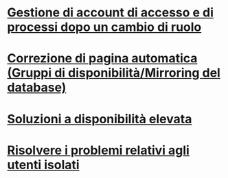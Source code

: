 # [Gestione di account di accesso e di processi dopo un cambio di ruolo](management-of-logins-and-jobs-after-role-switching-sql-server.md)
# [Correzione di pagina automatica (Gruppi di disponibilità/Mirroring del database)](automatic-page-repair-availability-groups-database-mirroring.md)
# [Soluzioni a disponibilità elevata](high-availability-solutions-sql-server.md)
# [Risolvere i problemi relativi agli utenti isolati](troubleshoot-orphaned-users-sql-server.md)

